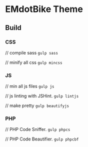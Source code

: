 # EMdotBike Theme

## Build

### CSS

// compile sass
`gulp sass`

// minify all css
`gulp mincss`

### JS

// min all js files
`gulp js`

// js linting with JSHint.
`gulp lintjs`

// make pretty
`gulp beautifyjs`

### PHP

// PHP Code Sniffer.
`gulp phpcs`

// PHP Code Beautifier.
`gulp phpcbf`